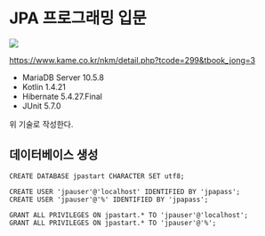 # JPA 프로그래밍 입문

![](https://i.imgur.com/jyBKOqS.png)

https://www.kame.co.kr/nkm/detail.php?tcode=299&tbook_jong=3

* MariaDB Server 10.5.8
* Kotlin 1.4.21
* Hibernate 5.4.27.Final
* JUnit 5.7.0

위 기술로 작성한다.

## 데이터베이스 생성

```mysql
CREATE DATABASE jpastart CHARACTER SET utf8;

CREATE USER 'jpauser'@'localhost' IDENTIFIED BY 'jpapass';
CREATE USER 'jpauser'@'%' IDENTIFIED BY 'jpapass';

GRANT ALL PRIVILEGES ON jpastart.* TO 'jpauser'@'localhost';
GRANT ALL PRIVILEGES ON jpastart.* TO 'jpauser'@'%';
```
